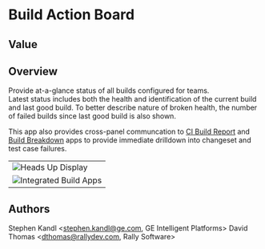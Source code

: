 Build Action Board
==================

## Value

## Overview

Provide at-a-glance status of all builds configured for teams.  
Latest status includes both the health and identification of 
the current build and last good build.  To better describe nature
of broken health, the number of failed builds since last good build is 
also shown.

This app also provides cross-panel communcation to [CI Build Report](https://github.com/RallyCommunity/build-dashboard)
and [Build Breakdown](https://github.com/EddieGotherman/BuildBreakdown) apps to provide immediate drilldown into
changeset and test case failures.

<table>
<tr><td><a href="https://raw.github.com/skandl/BuildActionBoard/master/build_action_board-HUD.png"><img src="https://raw.github.com/skandl/BuildActionBoard/master/build_action_board-HUD.png"></a>Heads Up Display</td></tr>
<tr><td><a href="https://github.com/skandl/BuildActionBoard/blob/master/build_action_board-Integrated.png"><img
src="https://github.com/skandl/BuildActionBoard/blob/master/build_action_board-Integrated.png"></a>Integrated Build Apps</td></tr>
</table>

## Authors

Stephen Kandl <stephen.kandl@ge.com, GE Intelligent Platforms>
David Thomas <dthomas@rallydev.com, Rally Software>
